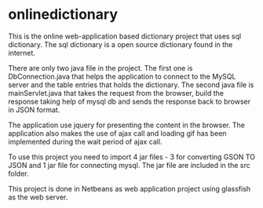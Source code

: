 # onlinedictionary

This is the online web-application based dictionary project that uses sql dictionary.
The sql dictionary is a open source dictionary found in the internet.

There are only two java file in the project. The first one is DbConnection.java that helps the
application to connect to the MySQL server and the table entries that holds the dictionary.
The second java file is mainServlet.java that takes the request from the browser, build the response
taking help of mysql db and sends the response back to browser in JSON format.

The application use jquery for presenting the content in the browser. The application also makes the
use of ajax call and loading gif has been implemented during the wait period of ajax call.

To use this project you need to import 4 jar files - 3 for converting GSON TO JSON and 1 jar file 
for connecting mysql. The jar file are included in the src folder.

This project is done in Netbeans as web application project using glassfish as the web server.

